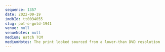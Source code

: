 ```yaml
---
sequence: 1357
date: 2022-09-19
imdbId: tt0034055
slug: pot-o-gold-1941
venue: null
venueNotes: null
medium: Watch TCM
mediumNotes: The print looked sourced from a lower-than DVD resolution.
---
```

